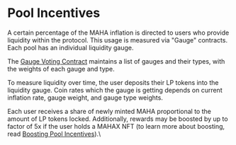 # Pool Incentives

A certain percentage of the MAHA inflation is directed to users who provide liquidity within the protocol. This usage is measured via "Gauge" contracts. Each pool has an individual liquidity gauge.&#x20;

The [Gauge Voting Contract](https://github.com/MahaDAO/governance-contracts/blob/master/contracts/voter/BaseV2Voter.sol) maintains a list of gauges and their types, with the weights of each gauge and type.

To measure liquidity over time, the user deposits their LP tokens into the liquidity gauge. Coin rates which the gauge is getting depends on current inflation rate, gauge weight, and gauge type weights.&#x20;

Each user receives a share of newly minted MAHA proportional to the amount of LP tokens locked. Additionally, rewards may be boosted by up to factor of 5x if the user holds a MAHAX NFT (to learn more about boosting, read [Boosting Pool Incentives](../boosting-staking-rewards.md)).\
